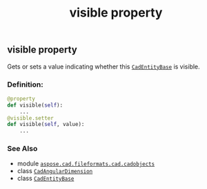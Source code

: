 ﻿---
title: visible property
second_title: Aspose.CAD for Python via .NET API References
description: 
type: docs
weight: 730
url: /python-net/aspose.cad.fileformats.cad.cadobjects/cadangulardimension/visible/
is_root: false
---

## visible property


Gets or sets a value indicating whether this [`CadEntityBase`](/cad/python-net/aspose.cad.fileformats.cad.cadobjects/cadentitybase) is visible.
### Definition:
```python
@property
def visible(self):
    ...
@visible.setter
def visible(self, value):
    ...
```

### See Also
* module [`aspose.cad.fileformats.cad.cadobjects`](../../)
* class [`CadAngularDimension`](/cad/python-net/aspose.cad.fileformats.cad.cadobjects/cadangulardimension)
* class [`CadEntityBase`](/cad/python-net/aspose.cad.fileformats.cad.cadobjects/cadentitybase)
